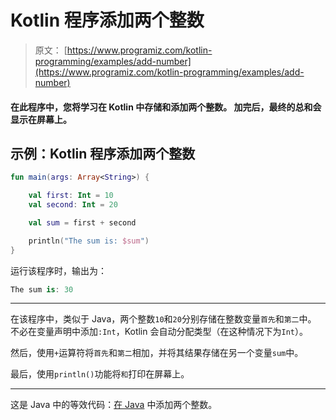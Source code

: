 # Kotlin 程序添加两个整数

> 原文： [https://www.programiz.com/kotlin-programming/examples/add-number](https://www.programiz.com/kotlin-programming/examples/add-number)

#### 在此程序中，您将学习在 Kotlin 中存储和添加两个整数。 加完后，最终的总和会显示在屏幕上。

## 示例：Kotlin 程序添加两个整数

```kt
fun main(args: Array<String>) {

    val first: Int = 10
    val second: Int = 20

    val sum = first + second

    println("The sum is: $sum")
}
```

运行该程序时，输出为：

```kt
The sum is: 30
```

* * *

在该程序中，类似于 Java，两个整数`10`和`20`分别存储在整数变量`首先`和`第二`中。 不必在变量声明中添加`:Int`，Kotlin 会自动分配类型（在这种情况下为`Int`）。

然后，使用`+`运算符将`首先`和`第二`相加，并将其结果存储在另一个变量`sum`中。

最后，使用`println()`功能将`和`打印在屏幕上。

* * *

这是 Java 中的等效代码：[在 Java](/java-programming/examples/add-numbers "Add two integers in Java") 中添加两个整数。